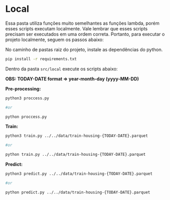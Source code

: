 # Local

Essa pasta utiliza funções muito semelhantes as funções lambda, porém esses scripts executam localmente. Vale lembrar que esses scripts precisam ser executados em uma ordem correta. Portanto, para executar o projeto localmente, seguem os passos abaixo:

No caminho de pastas raiz do projeto, instale as dependências do python.

```bash
pip install -r requirements.txt
```

Dentro da pasta `src/local` execute os scripts abaixo:

**OBS: TODAY-DATE format => year-month-day (yyyy-MM-DD)**

**Pre-processing:**

```bash
python3 proccess.py

#or

python proccess.py
```

**Train:**

```bash
python3 train.py ../../data/train-housing-{TODAY-DATE}.parquet

#or

python train.py ../../data/train-housing-{TODAY-DATE}.parquet
```

**Predict:**

```bash
python3 predict.py ../../data/train-housing-{TODAY-DATE}.parquet

#or

python predict.py ../../data/train-housing-{TODAY-DATE}.parquet
```